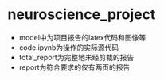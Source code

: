 # neuroscience_project
- model中为项目报告的latex代码和图像等
- code.ipynb为操作的实际源代码
- total_report为完整地未经剪裁的报告
- report为符合要求的仅有两页的报告
